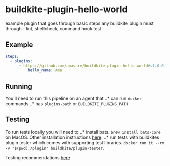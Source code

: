 # buildkite-plugin-hello-world
example plugin that goes through basic steps any <client-name> buildkite plugin must through - lint, shellcheck, command hook test

## Example

```yml
steps:
  - plugins:
      - https://github.com/amasare/buildkite-plugin-hello-world#v1.0.0:
          hello_name: Ama
```

## Running
You'll need to run this pipeline on an agent that 
..* can run `docker` commands
..* has `plugins-path` or `BUILDKITE_PLUGINS_PATH`

## Testing 
To run tests locally you will need to 
..* install bats. `brew install bats-core` on MacOS. Other installation instructions [here](https://github.com/bats-core/bats-core).
..* run tests with buildkites plugin tester which comes with supporting test libraries. `docker run it --rm  -v "$(pwd):/plugin" buildkite/plugin-tester`.


Testing recommendations [here](https://github.com/buildkite-plugins/buildkite-plugin-tester)